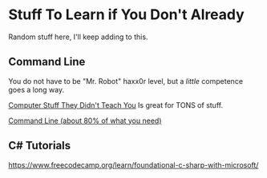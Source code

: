 # Stuff To Learn if You Don't Already


Random stuff here, I'll keep adding to this.


## Command Line
You do not have to be "Mr. Robot" haxx0r level, but a *little* competence goes a long way.

[Computer Stuff They Didn't Teach You](https://www.youtube.com/watch?v=gDXmTJakpT8&list=PL0M0zPgJ3HSesuPIObeUVQNbKqlw5U2Vr) Is great for TONS of stuff.

[Command Line (about 80% of what you need)](https://www.youtube.com/watch?v=QKBcHuA3VJE&list=PL0M0zPgJ3HSesuPIObeUVQNbKqlw5U2Vr&index=15)

## C# Tutorials

https://www.freecodecamp.org/learn/foundational-c-sharp-with-microsoft/
